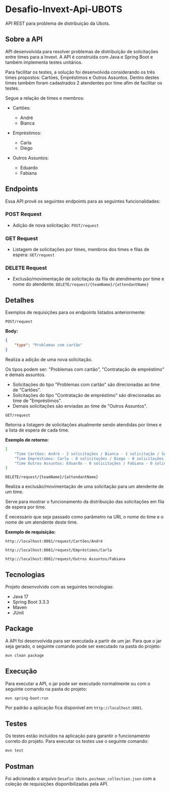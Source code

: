 # Desafio-Invext-Api-UBOTS
API REST para problema de distribuição da Ubots.

## Sobre a API
API desenvolvida para resolver problemas de distribuição de solicitações entre times para a Invext. A API é construída com Java e Spring Boot e também implementa testes unitários.

Para facilitar os testes, a solução foi desenvolvida considerando os três times propostos: Cartões, Empréstimos e Outros Assuntos. Dentro destes times também foram cadastrados 2 atendentes por time afim de facilitar os testes.

Segue a relação de times e membros:
- Cartões:
  - André
  - Bianca

- Empréstimos:
  - Carla
  - Diego

- Outros Assuntos:
  - Eduardo
  - Fabiana

## Endpoints
Essa API provê os seguintes endpoints para as seguintes funcionalidades:

### POST Request
- Adição de nova solicitação: `POST/request`

### GET Request
- Listagem de solicitações por times, membros dos times e filas de espera: `GET/request`

### DELETE Request
- Exclusão/movimentação de solicitação da fila de atendimento por time e nome do atendente: `DELETE/request/{teamName}/{attendantName}`

## Detalhes
Exemplos de requisições para os endpoints listados anteriormente:


`POST/request`

**Body:**
```json
{
    "type": "Problemas com cartão"
}
```
Realiza a adição de uma nova solicitação. 

Os tipos podem ser: "Problemas com cartão", "Contratação de empréstimo" e demais assuntos.
- Solicitações do tipo "Problemas com cartão" são direcionadas ao time de "Cartões".
- Solicitações do tipo "Contratação de empréstimo" são direcionadas ao time de "Empréstimos".
- Demais solicitações são enviadas ao time de "Outros Assuntos".

`GET/request`

Retorna a listagem de solicitações atualmente sendo atendidas por times e a lista de espera de cada time.

**Exemplo de retorno:**
```json
[
    "Time Cartões: André - 2 solicitações / Bianca - 1 solicitação / Solicitações pendentes - 0",
    "Time Empréstimos: Carla - 0 solicitações / Diego - 0 solicitações / Solicitações pendentes - 0",
    "Time Outros Assuntos: Eduardo - 0 solicitações / Fabiana - 0 solicitações / Solicitações pendentes - 0"
]
```

`DELETE/request/{teamName}/{attendantName}`

Realiza a exclusão/movimentação de uma solicitação para um atendente de um time.

Serve para mostrar o funcionamento da distribuição das solicitações em fila de espera por time.

É necessário que seja passado como parâmetro na URL o nome do time e o nome de um atendente deste time.

**Exemplo de requisição:**
```
http://localhost:8081/request/Cartões/André
```
```
http://localhost:8081/request/Empréstimos/Carla
```
```
http://localhost:8081/request/Outros Assuntos/Fabiana
```

## Tecnologias
Projeto desenvolvido com as seguintes tecnologias:
- Java 17
- Spring Boot 3.3.3
- Maven
- JUnit

## Package
A API foi desenvolvida para ser executada a partir de um jar. Para que o jar seja gerado, o seguinte comando pode ser executado na pasta do projeto:
```bash
mvn clean package
```

## Execução
Para executar a API, o jar pode ser executado normalmente ou com o seguinte comando na pasta do projeto:
```bash
mvn spring-boot:run
```
Por padrão a aplicação fica disponível em `http://localhost:8081`.

## Testes
Os testes estão incluídos na aplicação para garantir o funcionamento correto do projeto. Para executar os testes use o seguinte comando:
```bash
mvn test
```

## Postman
Foi adicionado o arquivo `Desafio Ubots.postman_collection.json` com a coleção de requisições disponibilizadas pela API.
